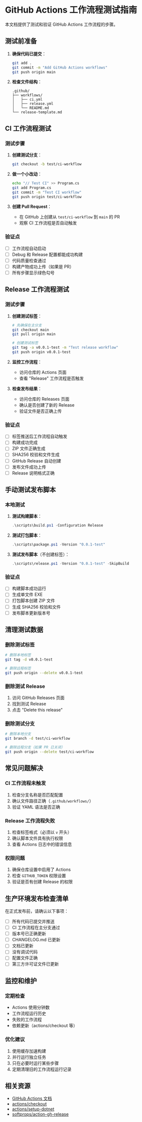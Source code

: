 # GitHub Actions 工作流程测试指南

本文档提供了测试和验证 GitHub Actions 工作流程的步骤。

## 测试前准备

1. **确保代码已提交**：
   ```bash
   git add .
   git commit -m "Add GitHub Actions workflows"
   git push origin main
   ```

2. **检查文件结构**：
   ```
   .github/
   ├── workflows/
   │   ├── ci.yml
   │   ├── release.yml
   │   └── README.md
   └── release-template.md
   ```

## CI 工作流程测试

### 测试步骤

1. **创建测试分支**：
   ```bash
   git checkout -b test/ci-workflow
   ```

2. **做一个小改动**：
   ```bash
   echo "// Test CI" >> Program.cs
   git add Program.cs
   git commit -m "Test CI workflow"
   git push origin test/ci-workflow
   ```

3. **创建 Pull Request**：
   - 在 GitHub 上创建从 `test/ci-workflow` 到 `main` 的 PR
   - 观察 CI 工作流程是否自动触发

### 验证点

- [ ] 工作流程自动启动
- [ ] Debug 和 Release 配置都能成功构建
- [ ] 代码质量检查通过
- [ ] 构建产物成功上传（如果是 PR）
- [ ] 所有步骤显示绿色勾号

## Release 工作流程测试

### 测试步骤

1. **创建测试标签**：
   ```bash
   # 先确保在主分支
   git checkout main
   git pull origin main
   
   # 创建测试标签
   git tag -a v0.0.1-test -m "Test release workflow"
   git push origin v0.0.1-test
   ```

2. **监控工作流程**：
   - 访问仓库的 Actions 页面
   - 查看 "Release" 工作流程是否触发

3. **检查发布结果**：
   - 访问仓库的 Releases 页面
   - 确认是否创建了新的 Release
   - 验证文件是否正确上传

### 验证点

- [ ] 标签推送后工作流程自动触发
- [ ] 构建成功完成
- [ ] ZIP 文件正确生成
- [ ] SHA256 校验和文件生成
- [ ] GitHub Release 自动创建
- [ ] 发布文件成功上传
- [ ] Release 说明格式正确

## 手动测试发布脚本

### 本地测试

1. **测试构建脚本**：
   ```powershell
   .\scripts\build.ps1 -Configuration Release
   ```

2. **测试打包脚本**：
   ```powershell
   .\scripts\package.ps1 -Version "0.0.1-test"
   ```

3. **测试发布脚本**（不创建标签）：
   ```powershell
   .\scripts\release.ps1 -Version "0.0.1-test" -SkipBuild
   ```

### 验证点

- [ ] 构建脚本成功运行
- [ ] 生成单文件 EXE
- [ ] 打包脚本创建 ZIP 文件
- [ ] 生成 SHA256 校验和文件
- [ ] 发布脚本更新版本号

## 清理测试数据

### 删除测试标签

```bash
# 删除本地标签
git tag -d v0.0.1-test

# 删除远程标签
git push origin --delete v0.0.1-test
```

### 删除测试 Release

1. 访问 GitHub Releases 页面
2. 找到测试 Release
3. 点击 "Delete this release"

### 删除测试分支

```bash
# 删除本地分支
git branch -d test/ci-workflow

# 删除远程分支（如果 PR 已关闭）
git push origin --delete test/ci-workflow
```

## 常见问题解决

### CI 工作流程未触发

1. 检查分支名称是否匹配配置
2. 确认文件路径正确（`.github/workflows/`）
3. 验证 YAML 语法是否正确

### Release 工作流程失败

1. 检查标签格式（必须以 `v` 开头）
2. 确认脚本文件具有执行权限
3. 查看 Actions 日志中的错误信息

### 权限问题

1. 确保仓库设置中启用了 Actions
2. 检查 `GITHUB_TOKEN` 权限设置
3. 验证是否有创建 Release 的权限

## 生产环境发布检查清单

在正式发布前，请确认以下事项：

- [ ] 所有代码已提交并推送
- [ ] CI 工作流程在主分支通过
- [ ] 版本号已正确更新
- [ ] CHANGELOG.md 已更新
- [ ] 文档已更新
- [ ] 没有调试代码
- [ ] 配置文件正确
- [ ] 第三方许可证文件已更新

## 监控和维护

### 定期检查

- Actions 使用分钟数
- 工作流程运行历史
- 失败的工作流程
- 依赖更新（actions/checkout 等）

### 优化建议

1. 使用缓存加速构建
2. 并行运行独立任务
3. 只在必要时运行某些步骤
4. 定期清理旧的工作流程运行记录

## 相关资源

- [GitHub Actions 文档](https://docs.github.com/en/actions)
- [actions/checkout](https://github.com/actions/checkout)
- [actions/setup-dotnet](https://github.com/actions/setup-dotnet)
- [softprops/action-gh-release](https://github.com/softprops/action-gh-release)